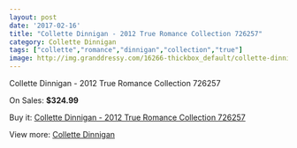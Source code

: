 ```yaml
---
layout: post
date: '2017-02-16'
title: "Collette Dinnigan - 2012 True Romance Collection 726257"
category: Collette Dinnigan
tags: ["collette","romance","dinnigan","collection","true"]
image: http://img.granddressy.com/16266-thickbox_default/collette-dinnigan-2012-true-romance-collection-726257.jpg
---
```

Collette Dinnigan - 2012 True Romance Collection 726257

On Sales: **$324.99**
<a href="https://www.granddressy.com/en/collette-dinnigan/15275-collette-dinnigan-2012-true-romance-collection-726257.html"><amp-img layout="responsive" width="600" height="600" src="//img.granddressy.com/16266-thickbox_default/collette-dinnigan-2012-true-romance-collection-726257.jpg" alt="Collette Dinnigan - 2012 True Romance Collection 726257 0" /></a>

Buy it: [Collette Dinnigan - 2012 True Romance Collection 726257](https://www.granddressy.com/en/collette-dinnigan/15275-collette-dinnigan-2012-true-romance-collection-726257.html "Collette Dinnigan - 2012 True Romance Collection 726257")

View more: [Collette Dinnigan](https://www.granddressy.com/en/303-collette-dinnigan "Collette Dinnigan")